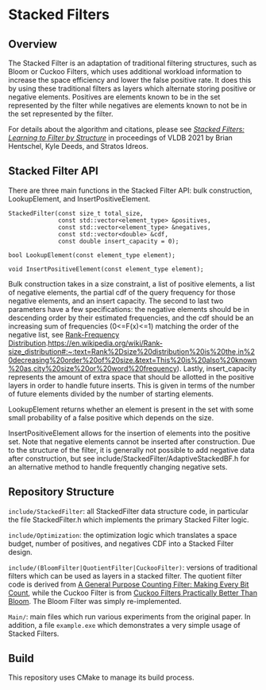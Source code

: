 # Stacked Filters

## Overview

The Stacked Filter is an adaptation of traditional filtering structures, such as Bloom
or Cuckoo Filters, which uses additional workload information to increase the space
efficiency and lower the false positive rate. It does this by using these 
traditional filters as layers which alternate storing positive or negative elements.
Positives are elements known to be in the set represented by the filter while
negatives are elements known to not be in the set represented by the filter.

For details about the algorithm and citations, please see 
*[Stacked Filters: Learning to Filter by Structure](https://stratos.seas.harvard.edu/files/stratos/files/stackedfilters_pvldb21.pdf)*
in proceedings of VLDB 2021 by Brian Hentschel, Kyle Deeds, and Stratos Idreos.

## Stacked Filter API

There are three main functions in the Stacked Filter API: bulk construction, LookupElement, 
and InsertPositiveElement.

    StackedFilter(const size_t total_size,
                  const std::vector<element_type> &positives,
                  const std::vector<element_type> &negatives,
                  const std::vector<double> &cdf,
                  const double insert_capacity = 0);

    bool LookupElement(const element_type element);

    void InsertPositiveElement(const element_type element);

Bulk construction takes in a size constraint, a list of positive elements, a 
list of negative elements, the partial cdf of the query frequency for those 
negative elements, and an insert capacity. The second to last two parameters have a few specifications: 
the negative elements should be in descending order by their estimated frequencies,
and the cdf should be an increasing sum of frequencies (0<=F(x)<=1) matching
the order of the negative list, see 
[Rank-Frequency Distribution](https://en.wikipedia.org/wiki/Rank-size_distribution#:~:text=Rank%2Dsize%20distribution%20is%20the,in%20decreasing%20order%20of%20size.&text=This%20is%20also%20known%20as,city%20size%20or%20word%20frequency).https://en.wikipedia.org/wiki/Rank-size_distribution#:~:text=Rank%2Dsize%20distribution%20is%20the,in%20decreasing%20order%20of%20size.&text=This%20is%20also%20known%20as,city%20size%20or%20word%20frequency).
Lastly, insert_capacity represents the amount of extra space that should be allotted 
in the positive layers in order to handle future inserts. This is given in terms of the 
number of future elements divided by the number of starting elements.

LookupElement returns whether an element is present in the set with some small
probability of a false positive which depends on the size.

InsertPositiveElement allows for the insertion of elements into the positive set. Note
that negative elements cannot be inserted after construction. Due to the structure
of the filter, it is generally not possible to add negative data after construction, 
but see include/StackedFilter/AdaptiveStackedBF.h for an alternative method to handle 
frequently changing negative sets.

## Repository Structure

`include/StackedFilter`: all StackedFilter data structure code, in particular
the file StackedFilter.h which implements the primary Stacked Filter logic.

`include/Optimization`: the optimization logic which translates a space budget,
number of positives, and negatives CDF into a Stacked Filter design.

`include/(BloomFilter|QuotientFilter|CuckooFilter)`: versions of traditional
filters which can be used as layers in a stacked filter. The quotient filter code is 
derived from [A General Purpose Counting Filter: Making Every Bit Count](https://github.com/splatlab/cqf),
while the Cuckoo Filter is from [Cuckoo Filters Practically Better Than Bloom](http://www.cs.cmu.edu/~binfan/papers/conext14_cuckoofilter.pdf).
The Bloom Filter was simply re-implemented.

`Main/`: main files which run various experiments from the original paper. In addition, 
a file `example.exe` which demonstrates a very simple usage of Stacked Filters.

## Build

This repository uses CMake to manage its build process.





